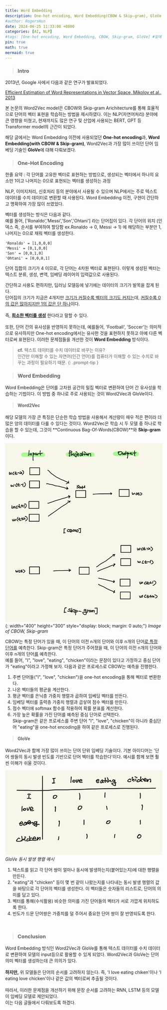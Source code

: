 ```yaml
---
title: Word Embedding
description: One-hot encoding, Word Embedding(CBOW & Skip-gram), GloVe
#author: RogersHun
date: 2024-06-25 11:33:00 +0800
categories: [AI, NLP]
#tags: [One-hot encoding, Word Embedding, CBOW, Skip-gram, GloVe] #밑에 태그
pin: true
math: true
mermaid: true 
---
```


> ### Intro

2013년, Google 사에서 다음과 같은 연구가 발표되었다.

[Efficient Estimation of Word Representations in Vector Space, Mikolov et al., 2013](https://www.cambridge.org/core/journals/apsipa-transactions-on-signal-and-information-processing/article/evaluating-word-embedding-models-methods-and-experimental-results/EDF43F837150B94E71DBB36B28B85E79)

본 논문의 Word2Vec model은 CBOW와 Skip-gram Arichitecture를 통해 효율적으로 단어의 벡터 표현을 학습하는 방법을 제시하였다. 이는 NLP(자연어처리) 분야에 큰 영향을 미쳤고, 현재까지도 많은 연구 및 산업에 사용되는 BERT, GPT 등 Transformer model의 근간이 되었다.

해당 글에서는 Word Embedding 이전에 사용되었던 **One-hot encoding**과, **Word Embedding(with CBOW & Skip-gram)**, Word2Vec과 가장 많이 쓰이던 단어 임베딩 기술인 **GloVe**에 대해 다뤄보겠다.



> ### One-Hot Encoding
한줄 요약 : 각 단어를 고유한 벡터로 표현하는 방법으로, 생성되는 벡터에서 하나의 요소만 1이고 나머지는 0으로 표현되는 벡터를 생성하는 과정

NLP, 이미지처리, 신호처리 등의 분야에서 사용될 수 있으며 NLP에서는 주로 텍스트 데이터를 수치 데이터로 변환할 때 사용된다. Word Embedding 이전, 구현이 간단하고 명확하여 가장 많이 쓰였었다. 
   
벡터를 생성하는 방식은 다음과 같다.   
예를 들어, ['Ronaldo','Messi','Son','Ohtani'] 라는 단어집이 있다. 각 단어의 위치 (인덱스 즉, 순서를 부여하여 할당함 ex.Ronaldo -> 0, Messi -> 1) 에 해당하는 부분만 1, 나머지는 0으로 채워 벡터를 생성한다.   
```
'Ronaldo' = [1,0,0,0]
'Messi' = [0,1,0,0]    
'Son' = [0,0,1,0]    
'Ohtani' = [0,0,0,1]   
```
단어 집합의 크기가 4 이므로, 각 단어는 4차원 벡터로 표현된다. 이렇게 생성된 벡터는 텍스트 분류, 생성, 변역, 임베딩 레이어의 입력값으로 사용된다.   
   
간단하고 사용도 편하지만, 딥러닝 모델등에 넣기에는 데이터의 크기가 발목을 잡게 된다.    
단어집의 크기가 지금은 4개지만 <u> 크기가 커질수록 벡터의 크기도 커지는</u>데, <u>커질수록 0의 값은 많아지지만 1의 값은 단 하나</u>이다.   <br>   
즉, **<u>희소한 벡터를 생성</u>** 한다라고 말할 수 있다.   <br>   
또한, 단어 간의 유사성을 반영하지 못하는데, 예를들어, 'Football', 'Soccer'는 의미적으로 유사하지만 One-hot encoding에서는 유사한 것을 표현하지 못하고 아예 다른 벡터로써 표현된다.    이러한 문제점들을 개선한 것이 **Word Embedding** 방식이다.

> **cf.** 텍스트 데이터를 수치 데이터로 바꾸는 이유?   
> 인간만 이해할 수 있는 자연어(인간 언어)를 컴퓨터가 이해할 수 있는 수치로 바꾸는 과정이 필요하기 때문.
{: .prompt-tip }
   
   
>### Word Embedding
   
Word Embedding은 단어를 고차원 공간의 밀집 벡터로 변환하여 단어 간 유사성을 학습하는 기법이다. 이 방법 중 하나로 주로 사용되는 것이 Word2Vec과 GloVe이다.   <br>     

> #### Word2Vec

해당 모델의 가장 큰 특징은 단순한 학습 방법을 사용해서 계산량이 매우 적은 편이라 더 많은 양의 데이터를 다룰 수 있다는 것이다. Word2Vec은 학습 시 두 모델 중 하나로 학습을 할 수 있는데, 그것이 **Continuous Bag-Of-Words(CBOW)**와 **Skip-gram**이다.   

![skipgram](/assets/img/IMG_0375.png){: width="400" height="300" style="display: block; margin: 0 auto;"}
_Image of CBOW, Skip-gram_   


CBOW는 특정 단어가 있을 때, 이 단어의 이전 n개의 단어와 이후 n개의 단어<u>로 특정 단어를</u> 예측한다. Skip-gram은 특정 단어가 주어졌을 때, 이 단어의 이전 n개의 단어와 이후 n개의 단어<u>를</u> 예측한다.   
예를 들어, "I", "love", "eating", "chicken"이라는 문장이 있다고 가정하고 중심 단어가 "eating"이라고 가정해 보자. 다음과 같은 프로세스로 CBOW는 예측을 진행한다.   
1. 주변 단어들("I", "love", "chicken")을 one-hot encoding을 통해 벡터로 변환한다.   
2. 나온 벡터들의 평균을 계산한다.   
3. 평균 벡터를 은닉층 가중치 행렬과 곱하여 임베딩 벡터를 만든다.   
4. 임베딩 벡터를 출력층 가중치 행렬과 곱샇여 점수 벡터를 만든다.   
5. 점수 벡터에 softmax 함수를 적용하여 확률 분표를 계산한다.   
6. 가장 높은 확률을 가진 단어를 예측된 중심 단어로 선택한다.   
Skip-gram은 같은 프로세스를 주변 단어 "I", "love", "chicken"이 아니라 중심단어 "eating"을 one-hot encoding을 하여 같은 프로세스로 진행된다.   

   
>#### GloVe

Word2Vec과 함께 가장 많이 쓰이는 단어 단위 임베딩 기술이다. 기본 아이디어는 '단어 쌍들의 동시 발생 빈도를 기반으로 단어 벡터를 학습한다'이다. 예시를 함께 보면 훨씬 이해가 쉬울 것이다. 

![GloVe 동시 발생 행렬 예시](/assets/img/IMG_0374.png)
_GloVe 동시 발생 행렬 예시_


1. 텍스트를 읽고 각 단어 쌍이 얼마나 동시에 발생하는지(붙어있는지)에 대한 행렬을 만든다.   
2. "eating"과 "chicken" 등이 몇 번 같이 나왔는지를 나타내는 동시 발생 행렬의 값을 바탕으로 각 단어의 벡터를 생성한다. 이 벡터들은 숫자들의 리스트로, 단어의 의미를 담고 있다.   
3. 벡터를 통해(수식활용) 비슷한 의미를 가진 단어들의 벡터가 서로 가깝게 위치하도록 한다.   
4. 빈도가 드문 단어쌍은 가중치를 덜 주어서 중요한 단어 쌍이 잘 반영되도록 한다.   

<br>   

> ### Conclusion   

Word Embedding 방식인 Word2Vec과 GloVe를 통해 텍스트 데이터를 수치 데이터로 변환하여 모델의 input등으로 활용할 수 있게 되었다. Word2Vec과 GloVe는 단어 의미 벡터를 생성하는데 큰 의의가 있다.   
<br>   **하지만,** 위 모델들은 단어의 순서를 고려하지 않는다. 즉, 'I love eating chiken'이나 'I eating love chicken'이나 같은 값의 벡터로써 추출될 것이다.   <br>   
따라서, 이러한 문제점을 개선하기 위해 문장 순서를 고려하는 RNN, LSTM 등의 모델이 임베딩 모델로 제안되었다.   
이는 다음 글들에서 다뤄보도록 하겠다.